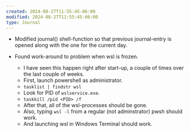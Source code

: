 ```yaml
---
created: 2024-08-27T11:55:45-06:00
modified: 2024-08-27T11:55:45-06:00
type: Journal
---
```


- Modified journal() shell-function so that
  previous journal-entry is opened along
  with the one for the current day.

- Found work-around to problem when wsl is
  frozen.
  - I have seen this happen right after
    start-up, a couple of times over the
    last couple of weeks.
  - First, launch powershell as
    administrator.
  - `tasklist | findstr wsl`
  - Look for PID of `wslservice.exe`.
  - `taskkill /pid <PID> /f`
  - After that, all of the wsl-processes
    should be gone.
  - Also, typing `wsl -l` from a regular
    (not adminstrator) pwsh should work.
  - And launching wsl in Windows Terminal
    should work.

<!-- EOF -->
